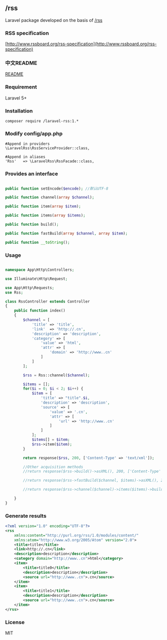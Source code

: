 ## /rss
Laravel package developed on the basis of [/rss](https://github.com/-peng/rss)

### RSS specification
[http://www.rssboard.org/rss-specification](http://www.rssboard.org/rss-specification)

### 中文README
[README](README_zh.md)

### Requirement
Laravel 5+

### Installation
```shell
composer require /laravel-rss:1.*
```
### Modify config/app.php
```shell
#Append in providers
\LaravelRss\RssServiceProvider::class,

#Append in aliases
'Rss'   => \LaravelRss\RssFacade::class,
```

### Provides an interface
```php

public function setEncode($encode); //默认UTF-8

public function channel(array $channel);

public function item(array $item);

public function items(array $items);

public function build();

public function fastBuild(array $channel, array $item);

public function __toString();
```

### Usage
```php

namespace App\Http\Controllers;

use Illuminate\Http\Request;

use App\Http\Requests;
use Rss;

class RssController extends Controller
{
    public function index()
    {
        $channel = [
            'title' => 'title',
            'link'  => 'http://.cn',
            'description' => 'description',
            'category' => [
                'value' => 'html',
                'attr' => [
                    'domain' => 'http://www..cn'
                ]
            ]
        ];

        $rss = Rss::channel($channel);

        $items = [];
        for($i = 0; $i < 2; $i++) {
            $item = [
                'title' => "title".$i,
                'description' => 'description',
                'source' => [
                    'value' => '.cn',
                    'attr' => [
                        'url' => 'http://www..cn'
                    ]
                ]
            ];
            $items[] = $item;
            $rss->item($item);
        }

        return response($rss, 200, ['Content-Type' => 'text/xml']);

        //Other acquisition methods
        //return response($rss->build()->asXML(), 200, ['Content-Type' => 'text/xml']);

        //return response($rss->fastBuild($channel, $items)->asXML(), 200, ['Content-Type' => 'text/xml']);

        //return response($rss->channel($channel)->items($items)->build()->asXML(), 200, ['Content-Type' => 'text/xml']);

    }
}
```
### Generate results
```xml
<?xml version="1.0" encoding="UTF-8"?>
<rss
    xmlns:content="http://purl.org/rss/1.0/modules/content/"
    xmlns:atom="http://www.w3.org/2005/Atom" version="2.0">
    <title>title</title>
    <link>http://.cn</link>
    <description>description</description>
    <category domain="http://www..cn">html</category>
    <item>
        <title>title0</title>
        <description>description</description>
        <source url="http://www..cn">.cn</source>
    </item>
    <item>
        <title>title1</title>
        <description>description</description>
        <source url="http://www..cn">.cn</source>
    </item>
</rss>
```

### License
MIT
